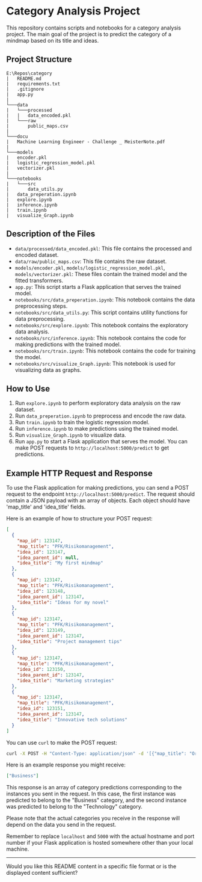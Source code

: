 

# Category Analysis Project

This repository contains scripts and notebooks for a category analysis project. The main goal of the project is to predict the category of a mindmap based on its title and ideas.

## Project Structure

```
E:\Repos\category
|   README.md
|   requirements.txt
|   .gitignore
|   app.py
|
└───data
|   └───processed
|   |   data_encoded.pkl
|   └───raw
|       public_maps.csv
|
└───docu
|   Machine Learning Engineer - Challenge _ MeisterNote.pdf
|
└───models
|   encoder.pkl
|   logistic_regression_model.pkl
|   vectorizer.pkl
|
└───notebooks
|   └───src
|       data_utils.py
|   data_preperation.ipynb
|   explore.ipynb
|   inference.ipynb
|   train.ipynb
|   visualize_Graph.ipynb
```

## Description of the Files

- `data/processed/data_encoded.pkl`: This file contains the processed and encoded dataset.
- `data/raw/public_maps.csv`: This file contains the raw dataset.
- `models/encoder.pkl`, `models/logistic_regression_model.pkl`, `models/vectorizer.pkl`: These files contain the trained model and the fitted transformers.
- `app.py`: This script starts a Flask application that serves the trained model.
- `notebooks/src/data_preperation.ipynb`: This notebook contains the data preprocessing steps.
- `notebooks/src/data_utils.py`: This script contains utility functions for data preprocessing.
- `notebooks/src/explore.ipynb`: This notebook contains the exploratory data analysis.
- `notebooks/src/inference.ipynb`: This notebook contains the code for making predictions with the trained model.
- `notebooks/src/train.ipynb`: This notebook contains the code for training the model.
- `notebooks/src/visualize_Graph.ipynb`: This notebook is used for visualizing data as graphs.

## How to Use

1. Run `explore.ipynb` to perform exploratory data analysis on the raw dataset.
2. Run `data_preperation.ipynb` to preprocess and encode the raw data.
3. Run `train.ipynb` to train the logistic regression model.
4. Run `inference.ipynb` to make predictions using the trained model.
5. Run `visualize_Graph.ipynb` to visualize data.
6. Run `app.py` to start a Flask application that serves the model. You can make POST requests to `http://localhost:5000/predict` to get predictions.

## Example HTTP Request and Response

To use the Flask application for making predictions, you can send a POST request to the endpoint `http://localhost:5000/predict`. The request should contain a JSON payload with an array of objects. Each object should have 'map_title' and 'idea_title' fields.

Here is an example of how to structure your POST request:

```json
[
  {
    "map_id": 123147,
    "map_title": "PFK/Risikomanagement",
    "idea_id": 123147,
    "idea_parent_id": null,
    "idea_title": "My first mindmap"
  },
  {
    "map_id": 123147,
    "map_title": "PFK/Risikomanagement",
    "idea_id": 123148,
    "idea_parent_id": 123147,
    "idea_title": "Ideas for my novel"
  },
  {
    "map_id": 123147,
    "map_title": "PFK/Risikomanagement",
    "idea_id": 123149,
    "idea_parent_id": 123147,
    "idea_title": "Project management tips"
  },
  {
    "map_id": 123147,
    "map_title": "PFK/Risikomanagement",
    "idea_id": 123150,
    "idea_parent_id": 123147,
    "idea_title": "Marketing strategies"
  },
  {
    "map_id": 123147,
    "map_title": "PFK/Risikomanagement",
    "idea_id": 123151,
    "idea_parent_id": 123147,
    "idea_title": "Innovative tech solutions"
  }
]

```

You can use `curl` to make the POST request:

```bash
curl -X POST -H "Content-Type: application/json" -d '[{"map_title": "Organizational Structure", "idea_title": "Hierarchical model"}, {"map_title": "Software Development Life Cycle", "idea_title": "Waterfall model"}]' http://localhost:5000/predict
```

Here is an example response you might receive:

```json
["Business"]
```

This response is an array of category predictions corresponding to the instances you sent in the request. In this case, the first instance was predicted to belong to the "Business" category, and the second instance was predicted to belong to the "Technology" category.

Please note that the actual categories you receive in the response will depend on the data you send in the request.

Remember to replace `localhost` and `5000` with the actual hostname and port number if your Flask application is hosted somewhere other than your local machine.

---

Would you like this README content in a specific file format or is the displayed content sufficient?